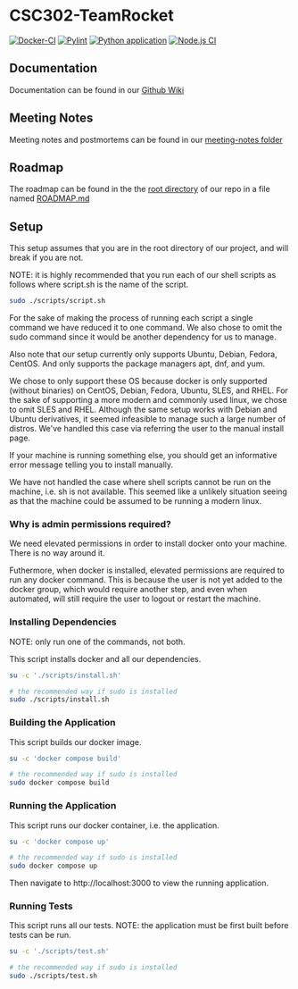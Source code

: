 # CSC302-TeamRocket

[![Docker-CI](https://github.com/menghaoyu2002/CSC302-TeamRocket/actions/workflows/docker-ci.yml/badge.svg)](https://github.com/menghaoyu2002/CSC302-TeamRocket/actions/workflows/docker-ci.yml)
[![Pylint](https://github.com/menghaoyu2002/CSC302-TeamRocket/actions/workflows/lint.yml/badge.svg)](https://github.com/menghaoyu2002/CSC302-TeamRocket/actions/workflows/lint.yml)
[![Python application](https://github.com/menghaoyu2002/CSC302-TeamRocket/actions/workflows/python-ci.yml/badge.svg)](https://github.com/menghaoyu2002/CSC302-TeamRocket/actions/workflows/python-ci.yml)
[![Node.js CI](https://github.com/menghaoyu2002/CSC302-TeamRocket/actions/workflows/nodejs.yml/badge.svg)](https://github.com/menghaoyu2002/CSC302-TeamRocket/actions/workflows/nodejs.yml)

## Documentation

Documentation can be found in our [Github Wiki](https://github.com/menghaoyu2002/CSC302-TeamRocket/wiki)

## Meeting Notes

Meeting notes and postmortems can be found in our [meeting-notes folder](https://github.com/menghaoyu2002/CSC302-TeamRocket/tree/main/meeting-notes)

## Roadmap

The roadmap can be found in the the [root directory](https://github.com/menghaoyu2002/CSC302-TeamRocket) of our repo in a file named [ROADMAP.md](https://github.com/menghaoyu2002/CSC302-TeamRocket/blob/main/ROADMAP.md)

## Setup

This setup assumes that you are in the root directory of our project, and will break if you are not.

NOTE: it is highly recommended that you run each of our shell scripts as follows where script.sh is the name of the script.

```bash
sudo ./scripts/script.sh
```

For the sake of making the process of running each script a single command we have reduced it to one command. We also chose to omit the sudo command since it would be another dependency for us to manage.

Also note that our setup currently only supports Ubuntu, Debian, Fedora, CentOS. And only supports the package managers apt, dnf, and yum.

We chose to only support these OS because docker is only supported (without binaries) on CentOS, Debian, Fedora, Ubuntu, SLES, and RHEL. For the sake of supporting a more modern and commonly used linux, we chose to omit SLES and RHEL. Although the same setup works with Debian and Ubuntu derivatives, it seemed infeasible to manage such a large number of distros. We've handled this case via referring the user to the manual install page.

If your machine is running something else, you should get an informative error message telling you to install manually.

We have not handled the case where shell scripts cannot be run on the machine, i.e. sh is not available. This seemed like a unlikely situation seeing as that the machine could be assumed to be running a modern linux.

### **Why is admin permissions required?**

We need elevated permissions in order to install docker onto your machine. There is no way around it.

Futhermore, when docker is installed, elevated permissions are required to run any docker command. This is because the user is not yet added to the docker group, which would require another step, and even when automated, will still require the user to logout or restart the machine.

### **Installing Dependencies**

NOTE: only run one of the commands, not both.

This script installs docker and all our dependencies.

```bash
su -c './scripts/install.sh'

# the recommended way if sudo is installed
sudo ./scripts/install.sh
```

### **Building the Application**

This script builds our docker image.

```bash
su -c 'docker compose build'

# the recommended way if sudo is installed
sudo docker compose build
```

### **Running the Application**

This script runs our docker container, i.e. the application.

```bash
su -c 'docker compose up'

# the recommended way if sudo is installed
sudo docker compose up
```

Then navigate to http://localhost:3000 to view the running application.

### **Running Tests**

This script runs all our tests. NOTE: the application must be first built before tests can be run.

```bash
su -c './scripts/test.sh'

# the recommended way if sudo is installed
sudo ./scripts/test.sh
```
